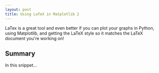 ```yaml
---
layout: post
title: Using LaTeX in Matplotlib 2
---
```


LaTex is a great tool and even better if you can plot your graphs in Python, using Matplotlib, and getting the LaTeX style so it matches the LaTeX document you're working on!

## Summary

In this snippet...
